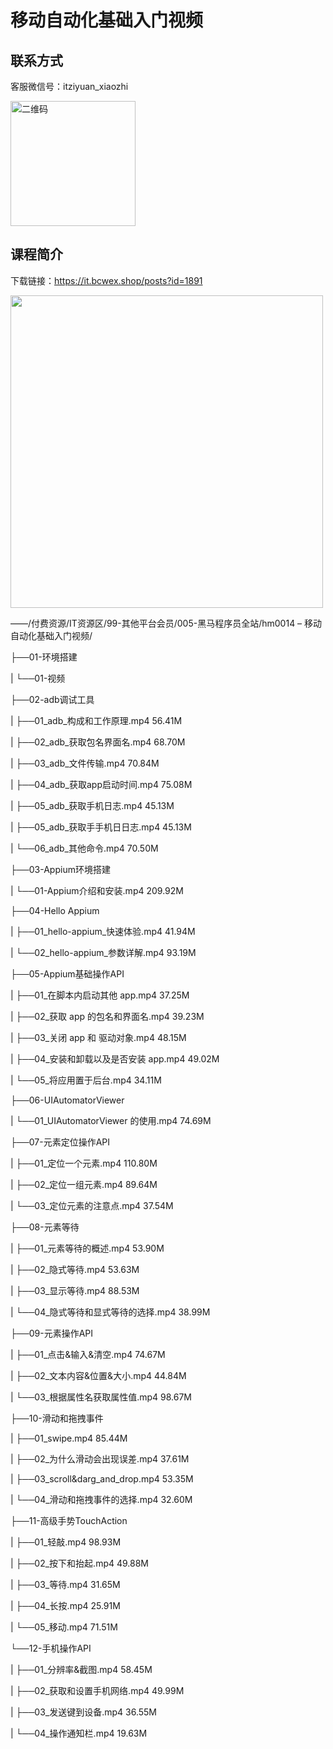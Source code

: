 # 移动自动化基础入门视频

## 联系方式

客服微信号：itziyuan_xiaozhi

<img src="https://ziyuanyun.oss-cn-guangzhou.aliyuncs.com/common/20240614073449/666b82192834a.jpg" width="200" height="200" alt="二维码">

## 课程简介

下载链接：https://it.bcwex.shop/posts?id=1891

<img src="https://ziyuanyun.oss-cn-guangzhou.aliyuncs.com/yun/20240515183558/6644900e08cfa.jpg" width="500" alt="">

  ——/付费资源/IT资源区/99-其他平台会员/005-黑马程序员全站/hm0014 &#8211; 移动自动化基础入门视频/

 ├──01-环境搭建

 | └──01-视频

 ├──02-adb调试工具

 | ├──01_adb_构成和工作原理.mp4 56.41M

 | ├──02_adb_获取包名界面名.mp4 68.70M

 | ├──03_adb_文件传输.mp4 70.84M

 | ├──04_adb_获取app启动时间.mp4 75.08M

 | ├──05_adb_获取⼿机⽇志.mp4 45.13M

 | ├──05_adb_获取⼿手机⽇日志.mp4 45.13M

 | └──06_adb_其他命令.mp4 70.50M

 ├──03-Appium环境搭建

 | └──01-Appium介绍和安装.mp4 209.92M

 ├──04-Hello Appium

 | ├──01_hello-appium_快速体验.mp4 41.94M

 | └──02_hello-appium_参数详解.mp4 93.19M

 ├──05-Appium基础操作API

 | ├──01_在脚本内启动其他 app.mp4 37.25M

 | ├──02_获取 app 的包名和界面名.mp4 39.23M

 | ├──03_关闭 app 和 驱动对象.mp4 48.15M

 | ├──04_安装和卸载以及是否安装 app.mp4 49.02M

 | └──05_将应用置于后台.mp4 34.11M

 ├──06-UIAutomatorViewer

 | └──01_UIAutomatorViewer 的使用.mp4 74.69M

 ├──07-元素定位操作API

 | ├──01_定位一个元素.mp4 110.80M

 | ├──02_定位一组元素.mp4 89.64M

 | └──03_定位元素的注意点.mp4 37.54M

 ├──08-元素等待

 | ├──01_元素等待的概述.mp4 53.90M

 | ├──02_隐式等待.mp4 53.63M

 | ├──03_显示等待.mp4 88.53M

 | └──04_隐式等待和显式等待的选择.mp4 38.99M

 ├──09-元素操作API

 | ├──01_点击&amp;输入&amp;清空.mp4 74.67M

 | ├──02_文本内容&amp;位置&amp;大小.mp4 44.84M

 | └──03_根据属性名获取属性值.mp4 98.67M

 ├──10-滑动和拖拽事件

 | ├──01_swipe.mp4 85.44M

 | ├──02_为什么滑动会出现误差.mp4 37.61M

 | ├──03_scroll&amp;darg_and_drop.mp4 53.35M

 | └──04_滑动和拖拽事件的选择.mp4 32.60M

 ├──11-高级手势TouchAction

 | ├──01_轻敲.mp4 98.93M

 | ├──02_按下和抬起.mp4 49.88M

 | ├──03_等待.mp4 31.65M

 | ├──04_长按.mp4 25.91M

 | └──05_移动.mp4 71.51M

 └──12-手机操作API

 | ├──01_分辨率&amp;截图.mp4 58.45M

 | ├──02_获取和设置手机网络.mp4 49.99M

 | ├──03_发送键到设备.mp4 36.55M

 | └──04_操作通知栏.mp4 19.63M

  